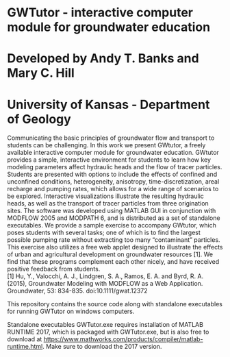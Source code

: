 # GWTutor - interactive computer module for groundwater education
# Developed by Andy T. Banks and Mary C. Hill
# University of Kansas - Department of Geology 

Communicating the basic principles of groundwater flow and transport to students can be challenging. In this work we present GWtutor, a freely available interactive computer module for groundwater education.  GWtutor provides a simple, interactive environment for students to learn how key modeling parameters affect hydraulic heads and the flow of tracer particles. Students are presented with options to include the effects of confined and unconfined conditions, heterogeneity, anisotropy, time-discretization, areal recharge and pumping rates, which allows for a wide range of scenarios to be explored. Interactive visualizations illustrate the resulting hydraulic heads, as well as the transport of tracer particles from three origination sites. The software was developed using MATLAB GUI in conjunction with MODFLOW 2005 and MODPATH 6, and is distributed as a set of standalone executables. We provide a sample exercise to accompany GWtutor, which poses students with several tasks; one of which is to find the largest possible pumping rate without extracting too many “contaminant” particles. This exercise also utilizes a free web applet designed to illustrate the effects of urban and agricultural development on groundwater resources [1]. We find that these programs complement each other nicely, and have received positive feedback from students.   
[1]      Hu, Y., Valocchi, A. J., Lindgren, S. A., Ramos, E. A. and Byrd, R. A. (2015), Groundwater Modeling with MODFLOW as a Web Application. Groundwater, 53: 834-835. doi:10.1111/gwat.12372

This repository contains the source code along with standalone executables for running GWTutor on windows computers. 

Standalone executables GWTutor.exe requires installation of MATLAB RUNTIME 2017, which is packaged with GWTutor.exe, but is also free to download at https://www.mathworks.com/products/compiler/matlab-runtime.html. Make sure to download the 2017 version. 



